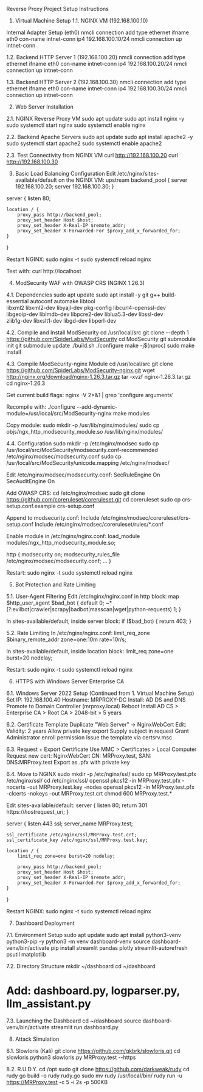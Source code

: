 Reverse Proxy Project Setup Instructions

1. Virtual Machine Setup
1.1. NGINX VM (192.168.100.10)

Internal Adapter Setup (eth0)
nmcli connection add type ethernet ifname eth0 con-name intnet-conn ip4 192.168.100.10/24
nmcli connection up intnet-conn

1.2. Backend HTTP Server 1 (192.168.100.20)
nmcli connection add type ethernet ifname eth0 con-name intnet-conn ip4 192.168.100.20/24
nmcli connection up intnet-conn

1.3. Backend HTTP Server 2 (192.168.100.30)
nmcli connection add type ethernet ifname eth0 con-name intnet-conn ip4 192.168.100.30/24
nmcli connection up intnet-conn


2. Web Server Installation

2.1. NGINX Reverse Proxy VM
sudo apt update
sudo apt install nginx -y
sudo systemctl start nginx
sudo systemctl enable nginx

2.2. Backend Apache Servers
sudo apt update
sudo apt install apache2 -y
sudo systemctl start apache2
sudo systemctl enable apache2

2.3. Test Connectivity from NGINX VM
curl http://192.168.100.20
curl http://192.168.100.30


3. Basic Load Balancing Configuration
Edit /etc/nginx/sites-available/default on the NGINX VM:
upstream backend_pool {
    server 192.168.100.20;
    server 192.168.100.30;
}

server {
    listen 80;

    location / {
        proxy_pass http://backend_pool;
        proxy_set_header Host $host;
        proxy_set_header X-Real-IP $remote_addr;
        proxy_set_header X-Forwarded-For $proxy_add_x_forwarded_for;
    }
}

Restart NGINX:
sudo nginx -t
sudo systemctl reload nginx

Test with:
curl http://localhost


4. ModSecurity WAF with OWASP CRS (NGINX 1.26.3)

4.1. Dependencies
sudo apt update
sudo apt install -y git g++ build-essential autoconf automake libtool \
libxml2 libxml2-dev libyajl-dev pkg-config libcurl4-openssl-dev \
libgeoip-dev liblmdb-dev libpcre2-dev liblua5.3-dev libssl-dev \
zlib1g-dev libxslt1-dev libgd-dev libperl-dev

4.2. Compile and Install ModSecurity
cd /usr/local/src
git clone --depth 1 https://github.com/SpiderLabs/ModSecurity
cd ModSecurity
git submodule init
git submodule update
./build.sh
./configure
make -j$(nproc)
sudo make install

4.3. Compile ModSecurity-nginx Module
cd /usr/local/src
git clone https://github.com/SpiderLabs/ModSecurity-nginx.git
wget http://nginx.org/download/nginx-1.26.3.tar.gz
tar -xvzf nginx-1.26.3.tar.gz
cd nginx-1.26.3

Get current build flags:
nginx -V 2>&1 | grep 'configure arguments'

Recompile with:
./configure <original-flags> --add-dynamic-module=/usr/local/src/ModSecurity-nginx
make modules

Copy module:
sudo mkdir -p /usr/lib/nginx/modules/
sudo cp objs/ngx_http_modsecurity_module.so /usr/lib/nginx/modules/

4.4. Configuration
sudo mkdir -p /etc/nginx/modsec
sudo cp /usr/local/src/ModSecurity/modsecurity.conf-recommended /etc/nginx/modsec/modsecurity.conf
sudo cp /usr/local/src/ModSecurity/unicode.mapping /etc/nginx/modsec/

Edit /etc/nginx/modsec/modsecurity.conf:
SecRuleEngine On
SecAuditEngine On

Add OWASP CRS:
cd /etc/nginx/modsec
sudo git clone https://github.com/coreruleset/coreruleset.git
cd coreruleset
sudo cp crs-setup.conf.example crs-setup.conf

Append to modsecurity.conf:
Include /etc/nginx/modsec/coreruleset/crs-setup.conf
Include /etc/nginx/modsec/coreruleset/rules/*.conf

Enable module in /etc/nginx/nginx.conf:
load_module modules/ngx_http_modsecurity_module.so;

http {
    modsecurity on;
    modsecurity_rules_file /etc/nginx/modsec/modsecurity.conf;
    ...
}

Restart:
sudo nginx -t
sudo systemctl reload nginx


5. Bot Protection and Rate Limiting

5.1. User-Agent Filtering
Edit /etc/nginx/nginx.conf in http block:
map $http_user_agent $bad_bot {
    default 0;
    ~*(?:evilbot|crawler|scrapy|badbot|masscan|wget|python-requests) 1;
}

In sites-available/default, inside server block:
if ($bad_bot) {
    return 403;
}


5.2. Rate Limiting
In /etc/nginx/nginx.conf:
limit_req_zone $binary_remote_addr zone=one:10m rate=10r/s;

In sites-available/default, inside location block:
limit_req zone=one burst=20 nodelay;

Restart:
sudo nginx -t
sudo systemctl reload nginx


6. HTTPS with Windows Server Enterprise CA 

6.1. Windows Server 2022 Setup (Continued from 1. Virtual Machine Setup)
Set IP: 192.168.100.40
Hostname: MRPROXY-DC
Install: AD DS and DNS
Promote to Domain Controller (mrproxy.local)
Reboot
Install AD CS > Enterprise CA > Root CA > 2048-bit > 5 years

6.2. Certificate Template
Duplicate "Web Server" → NginxWebCert
Edit:
    Validity: 2 years
    Allow private key export
    Supply subject in request
    Grant Administrator enroll permission
Issue the template via certsrv.msc

6.3. Request + Export Certificate
Use MMC > Certificates > Local Computer
Request new cert: NginxWebCert
CN: MRProxy.test, SAN: DNS:MRProxy.test
Export as .pfx with private key

6.4. Move to NGINX
sudo mkdir -p /etc/nginx/ssl/
sudo cp MRProxy.test.pfx /etc/nginx/ssl/
cd /etc/nginx/ssl/
openssl pkcs12 -in MRProxy.test.pfx -nocerts -out MRProxy.test.key -nodes
openssl pkcs12 -in MRProxy.test.pfx -clcerts -nokeys -out MRProxy.test.crt
chmod 600 MRProxy.test.*

Edit sites-available/default:
server {
    listen 80;
    return 301 https://$host$request_uri;
}

server {
    listen 443 ssl;
    server_name MRProxy.test;

    ssl_certificate /etc/nginx/ssl/MRProxy.test.crt;
    ssl_certificate_key /etc/nginx/ssl/MRProxy.test.key;

    location / {
        limit_req zone=one burst=20 nodelay;

        proxy_pass http://backend_pool;
        proxy_set_header Host $host;
        proxy_set_header X-Real-IP $remote_addr;
        proxy_set_header X-Forwarded-For $proxy_add_x_forwarded_for;
    }
}

Restart NGINX:
sudo nginx -t
sudo systemctl reload nginx


7. Dashboard Deployment

7.1. Environment Setup
sudo apt update
sudo apt install python3-venv python3-pip -y
python3 -m venv dashboard-venv
source dashboard-venv/bin/activate
pip install streamlit pandas plotly streamlit-autorefresh psutil matplotlib

7.2. Directory Structure
mkdir ~/dashboard
cd ~/dashboard
# Add: dashboard.py, logparser.py, llm_assistant.py

7.3. Launching the Dashboard
cd ~/dashboard
source dashboard-venv/bin/activate
streamlit run dashboard.py


8. Attack Simulation

8.1. Slowloris (Kali)
git clone https://github.com/gkbrk/slowloris.git
cd slowloris
python3 slowloris.py MRProxy.test --https

8.2. R.U.D.Y.
cd /opt
sudo git clone https://github.com/darkweak/rudy
cd rudy
go build -o rudy rudy.go
sudo mv rudy /usr/local/bin/
rudy run -u https://MRProxy.test -c 5 -i 2s -p 500KB


